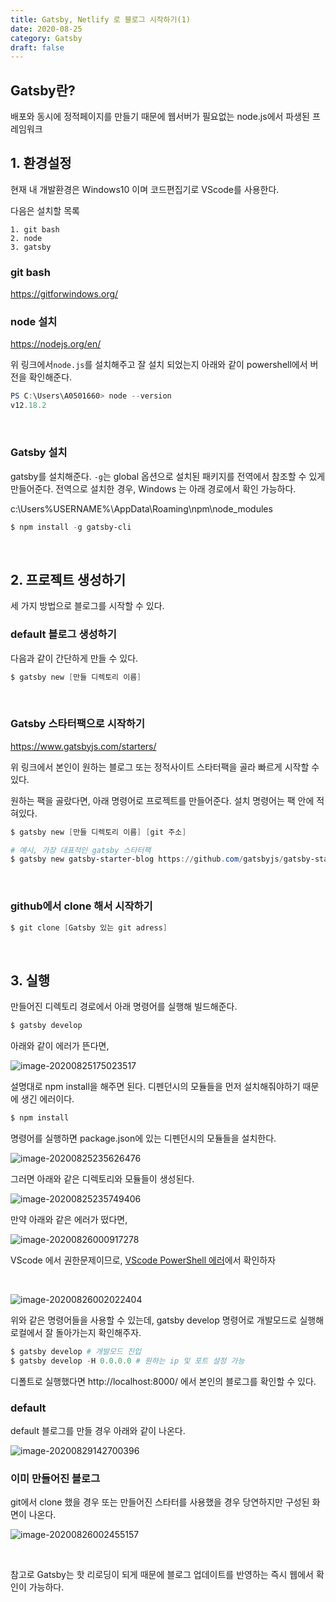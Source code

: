 ```yaml
---
title: Gatsby, Netlify 로 블로그 시작하기(1)
date: 2020-08-25
category: Gatsby
draft: false
---
```


## Gatsby란?

배포와 동시에 정적페이지를 만들기 때문에 웹서버가 필요없는 node.js에서 파생된 프레임워크

## 1. 환경설정

현재 내 개발환경은 Windows10 이며 코드편집기로 VScode를 사용한다.

다음은 설치할 목록

```
1. git bash
2. node
3. gatsby
```

### git bash

https://gitforwindows.org/

### node 설치

https://nodejs.org/en/

위 링크에서`node.js`를 설치해주고 잘 설치 되었는지 아래와 같이 powershell에서 버전을 확인해준다.

```powershell
PS C:\Users\A0501660> node --version
v12.18.2
```

<br/>

### Gatsby 설치

gatsby를 설치해준다. `-g`는 global 옵션으로 설치된 패키지를 전역에서 참조할 수 있게 만들어준다. 전역으로 설치한 경우, Windows 는 아래 경로에서 확인 가능하다. 

c:\Users\%USERNAME%\AppData\Roaming\npm\node_modules 

```powershell
$ npm install -g gatsby-cli
```

<br/>

## 2. 프로젝트 생성하기

세 가지 방법으로 블로그를 시작할 수 있다.

### default 블로그 생성하기

다음과 같이 간단하게 만들 수 있다.

```powershell
$ gatsby new [만들 디렉토리 이름]
```

<br/>

### 	Gatsby 스타터팩으로 시작하기

https://www.gatsbyjs.com/starters/

위 링크에서 본인이 원하는 블로그 또는 정적사이트 스타터팩을 골라 빠르게 시작할 수 있다.

원하는 팩을 골랐다면, 아래 명령어로 프로젝트를 만들어준다. 설치 명령어는 팩 안에 적혀있다.

```powershell
$ gatsby new [만들 디렉토리 이름] [git 주소]

# 예시, 가장 대표적인 gatsby 스타터팩
$ gatsby new gatsby-starter-blog https://github.com/gatsbyjs/gatsby-starter-blog 
```

<br/>

### github에서 clone 해서 시작하기

```powershell
$ git clone [Gatsby 있는 git adress]
```

<br/>

## 3. 실행

만들어진 디렉토리 경로에서 아래 명령어를 실행해 빌드해준다. 

```powershell
$ gatsby develop
```

아래와 같이 에러가 뜬다면,

![image-20200825175023517](Gatsby_1.assets/image-20200825175023517.png)

설명대로 npm install을 해주면 된다. 디펜던시의 모듈들을 먼저 설치해줘야하기 때문에 생긴 에러이다.

```powershell
$ npm install
```

명령어를 실행하면 package.json에 있는 디펜던시의 모듈들을 설치한다.

![image-20200825235626476](Gatsby_1.assets/\image-20200825235626475.png)

그러면 아래와 같은 디렉토리와 모듈들이 생성된다.

![image-20200825235749406](Gatsby_1.assets/\image-20200825235749405.png)

만약 아래와 같은 에러가 떴다면,

![image-20200826000917278](Gatsby_1.assets/\image-20200826000917277.png)

VScode 에서 권한문제이므로, [VScode PowerShell 에러](https://jeonghoon.netlify.app/Etc/powershell_error/)에서 확인하자

<br/>

![image-20200826002022404](Gatsby_1.assets/\image-20200826002022403.png)

위와 같은 명령어들을 사용할 수 있는데, gatsby develop 명령어로 개발모드로 실행해 로컬에서 잘 돌아가는지 확인해주자.

```powershell
$ gatsby develop # 개발모드 진입
$ gatsby develop -H 0.0.0.0 # 원하는 ip 및 포트 설정 가능
```

디폴트로 실행했다면 http://localhost:8000/ 에서 본인의 블로그를 확인할 수 있다.

### default

default 블로그를 만들 경우 아래와 같이 나온다.

![image-20200829142700396](Gatsby_1.assets/image-20200829142700396.png)



### 이미 만들어진 블로그

git에서 clone 했을 경우 또는 만들어진 스타터를 사용했을 경우 당연하지만 구성된 화면이 나온다.

![image-20200826002455157](Gatsby_1.assets/\image-20200826002455156.png)

<br/>

참고로 Gatsby는 핫 리로딩이 되게 때문에 블로그 업데이트를 반영하는 즉시 웹에서 확인이 가능하다.